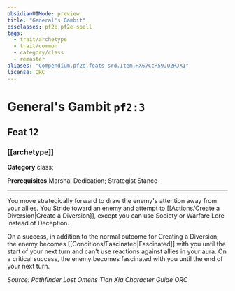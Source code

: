 ```yaml
---
obsidianUIMode: preview
title: "General's Gambit"
cssclasses: pf2e,pf2e-spell
tags:
  - trait/archetype
  - trait/common
  - category/class
  - remaster
aliases: "Compendium.pf2e.feats-srd.Item.HX67CcR59JO2RJXI"
license: ORC
---
```

# General's Gambit `pf2:3`
## Feat 12
### [[archetype]]

**Category** class; 



**Prerequisites** Marshal Dedication; Strategist Stance
* * *
You move strategically forward to draw the enemy's attention away from your allies. You Stride toward an enemy and attempt to [[Actions/Create a Diversion|Create a Diversion]], except you can use Society or Warfare Lore instead of Deception.

On a success, in addition to the normal outcome for Creating a Diversion, the enemy becomes [[Conditions/Fascinated|Fascinated]] with you until the start of your next turn and can't use reactions against allies in your aura. On a critical success, the enemy becomes fascinated with you until the end of your next turn.

*Source: Pathfinder Lost Omens Tian Xia Character Guide*
*ORC*